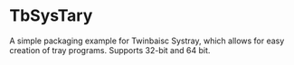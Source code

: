 # TbSysTary
A simple packaging example for Twinbaisc Systray, which allows for easy creation of tray programs. Supports 32-bit and 64 bit.
